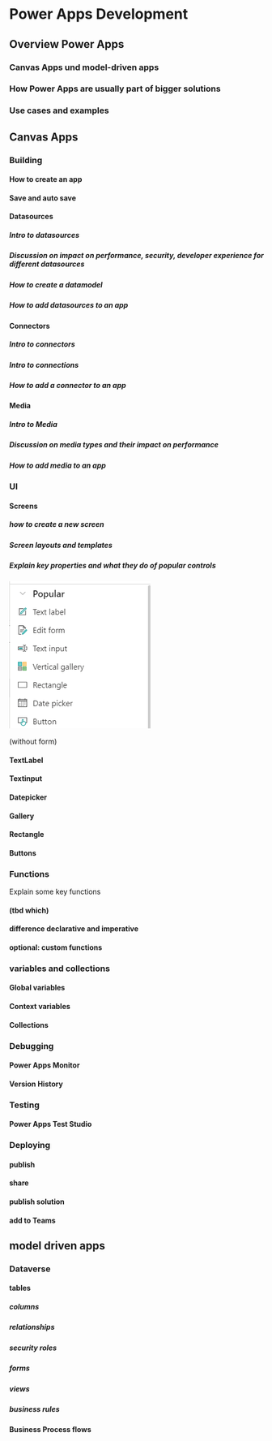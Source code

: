 # Power Apps Development

## Overview Power Apps

### Canvas Apps und model-driven apps

### How Power Apps are usually part of bigger solutions

### Use cases and examples

## Canvas Apps

<!-- - Exploring app templates and design principles.
- Creating user interfaces with galleries, forms, and controls.
- Working with data sources, formulas, and variables.
- Implementing navigation and user experience enhancements.
- Integrating with external systems and services. -->

### Building

#### How to create an app

#### Save and auto save

#### Datasources

##### Intro to datasources

##### Discussion on impact on performance, security, developer experience for different datasources

##### How to create a datamodel

##### How to add datasources to an app

#### Connectors

##### Intro to connectors

##### Intro to connections

##### How to add a connector to an app

#### Media

##### Intro to Media

##### Discussion on media types and their impact on performance

##### How to add media to an app

### UI

#### Screens

##### how to create a new screen

##### Screen layouts and templates

##### Explain key properties and what they do of popular controls

![Power Apps maker portal popular controls](/2-Power%20Apps%20Development/assets/studio_popularControls.png)

(without form)

#### TextLabel

#### Textinput

#### Datepicker

#### Gallery

#### Rectangle

#### Buttons

### Functions

Explain some key functions

#### (tbd which)

#### difference declarative and imperative

#### optional: custom functions

### variables and collections

#### Global variables

#### Context variables

#### Collections

### Debugging

#### Power Apps Monitor

#### Version History

### Testing

#### Power Apps Test Studio

### Deploying

#### publish

#### share

#### publish solution

#### add to Teams

## model driven apps

### Dataverse

#### tables

##### columns

##### relationships

##### security roles

##### forms

##### views

##### business rules

#### Business Process flows

